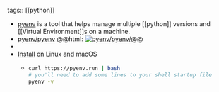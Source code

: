 tags:: [[python]]

- [pyenv](https://github.com/pyenv/pyenv) is a tool that helps manage multiple [[python]] versions and [[Virtual Environment]]s on a machine.
- [pyenv/pyenv](https://github.com/pyenv/pyenv/)
  @@html: <a href="https://github.com/pyenv/pyenv/"><img src="https://github-readme-stats-astronomer.vercel.app/api/pin/?username=pyenv&repo=pyenv&theme=tokyonight" alt="pyenv/pyenv/"/></a>@@
-
- [Install](https://github.com/pyenv/pyenv/#unixmacos) on Linux and macOS
	- ```bash
	  curl https://pyenv.run | bash
	  # you'll need to add some lines to your shell startup file
	  pyenv -v
	  ```